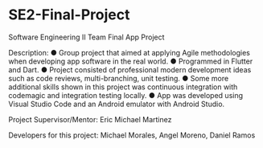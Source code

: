 # SE2-Final-Project
Software Engineering II Team Final App Project

Description: 
● Group project that aimed at applying Agile methodologies when developing app software in the real world.
● Programmed in Flutter and Dart.
● Project consisted of professional modern development ideas such as code reviews, multi-branching, unit testing.
● Some more additional skills shown in this project was continuous integration with codemagic and integration testing
locally.
● App was developed using Visual Studio Code and an Android emulator with Android Studio.

Project Supervisor/Mentor:
Eric Michael Martinez

Developers for this project:
Michael Morales,
Angel Moreno,
Daniel Ramos
